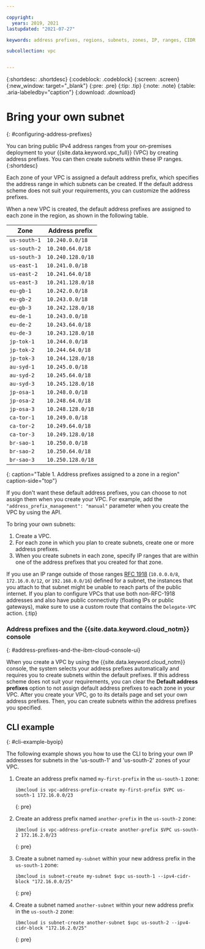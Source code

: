```yaml
---

copyright:
  years: 2019, 2021
lastupdated: "2021-07-27"

keywords: address prefixes, regions, subnets, zones, IP, ranges, CIDR

subcollection: vpc


---
```


{:shortdesc: .shortdesc}
{:codeblock: .codeblock}
{:screen: .screen}
{:new_window: target="_blank"}
{:pre: .pre}
{:tip: .tip}
{:note: .note}
{:table: .aria-labeledby="caption"}
{:download: .download}


# Bring your own subnet
{: #configuring-address-prefixes}

You can bring public IPv4 address ranges from your on-premises deployment to your {{site.data.keyword.vpc_full}} (VPC) by creating address prefixes. You can then create subnets within these IP ranges.
{:shortdesc}

Each zone of your VPC is assigned a default address prefix, which specifies the address range in which subnets can be created. If the default address scheme does not suit your requirements, you can customize the address prefixes.

When a new VPC is created, the default address prefixes are assigned to each zone in the region, as shown in the following table.

Zone         | Address prefix
-------------|---------------
`us-south-1`   | `10.240.0.0/18`
`us-south-2`   | `10.240.64.0/18`
`us-south-3`   | `10.240.128.0/18`
`us-east-1`    | `10.241.0.0/18`
`us-east-2`    | `10.241.64.0/18`
`us-east-3`    | `10.241.128.0/18`
`eu-gb-1`      | `10.242.0.0/18`
`eu-gb-2`      | `10.243.0.0/18`
`eu-gb-3`      | `10.242.128.0/18`
`eu-de-1`      | `10.243.0.0/18`
`eu-de-2`      | `10.243.64.0/18`
`eu-de-3`      | `10.243.128.0/18`
`jp-tok-1`     | `10.244.0.0/18`
`jp-tok-2`     | `10.244.64.0/18`
`jp-tok-3`     | `10.244.128.0/18`
`au-syd-1`     | `10.245.0.0/18`
`au-syd-2`     | `10.245.64.0/18`
`au-syd-3`     | `10.245.128.0/18`
`jp-osa-1`     | `10.248.0.0/18`
`jp-osa-2`     | `10.248.64.0/18`
`jp-osa-3`     | `10.248.128.0/18`
`ca-tor-1`     | `10.249.0.0/18`
`ca-tor-2`     | `10.249.64.0/18`
`ca-tor-3`     | `10.249.128.0/18`
`br-sao-1`     | `10.250.0.0/18`
`br-sao-2`     | `10.250.64.0/18`
`br-sao-3`     | `10.250.128.0/18`
{: caption="Table 1. Address prefixes assigned to a zone in a region" caption-side="top"}

If you don't want these default address prefixes, you can choose to not assign them when you create your VPC. For example, add the `"address_prefix_management": "manual"` parameter when you create the VPC by using the API.

To bring your own subnets:

1. Create a VPC.
2. For each zone in which you plan to create subnets, create one or more address prefixes.
3. When you create subnets in each zone, specify IP ranges that are within one of the address prefixes that you created for that zone.

If you use an IP range outside of those ranges [RFC 1918](https://tools.ietf.org/html/rfc1918) (`10.0.0.0/8`, `172.16.0.0/12`, or `192.168.0.0/16`) defined for a subnet, the instances that you attach to that subnet might be unable to reach parts of the public internet. If you plan to configure VPCs that use both non-RFC-1918 addresses and also have public connectivity (floating IPs or public gateways), make sure to use a custom route that contains the `Delegate-VPC` action. 
{:tip}

### Address prefixes and the {{site.data.keyword.cloud_notm}} console
{: #address-prefixes-and-the-ibm-cloud-console-ui}

When you create a VPC by using the {{site.data.keyword.cloud_notm}} console, the system selects your address prefixes automatically and requires you to create subnets within the default prefixes. If this address scheme does not suit your requirements, you can clear the **Default address prefixes** option to not assign default address prefixes to each zone in your VPC. After you create your VPC, go to its details page and set your own address prefixes. Then, you can create subnets within the address prefixes you specified.

## CLI example
{: #cli-example-byoip}

The following example shows you how to use the CLI to bring your own IP addresses for subnets in the 'us-south-1' and 'us-south-2' zones of your VPC.

1. Create an address prefix named `my-first-prefix` in the `us-south-1` zone:

   ```
   ibmcloud is vpc-address-prefix-create my-first-prefix $VPC us-south-1 172.16.0.0/23
   ```
   {: pre}

1. Create an address prefix named `another-prefix` in the `us-south-2` zone:

   ```
   ibmcloud is vpc-address-prefix-create another-prefix $VPC us-south-2 172.16.2.0/23
   ```
   {: pre}

1. Create a subnet named `my-subnet` within your new address prefix in the `us-south-1` zone:

   ```
   ibmcloud is subnet-create my-subnet $vpc us-south-1 --ipv4-cidr-block "172.16.0.0/25"
   ```
   {: pre}

1. Create a subnet named `another-subnet` within your new address prefix in the `us-south-2` zone:

   ```
   ibmcloud is subnet-create another-subnet $vpc us-south-2 --ipv4-cidr-block "172.16.2.0/25"
   ```
   {: pre}
